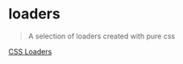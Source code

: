 # loaders

> A selection of loaders created with pure css

[CSS Loaders](https://suhail-n.github.io/css-loaders/)

